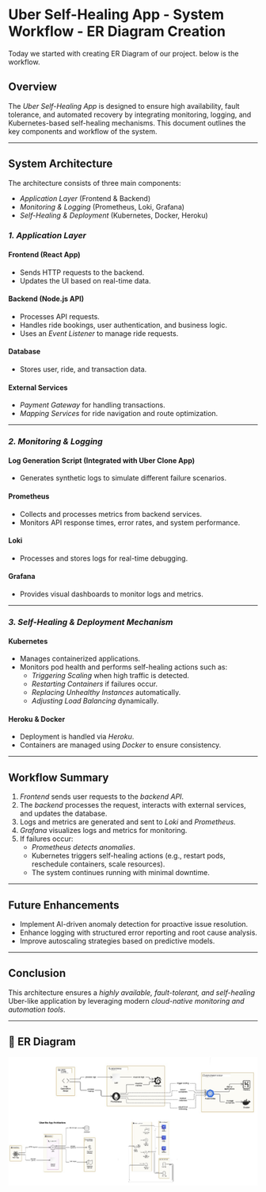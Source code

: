 # Uber Self-Healing App - System Workflow - ER Diagram Creation
Today we started with creating ER Diagram of our project. below is the workflow.
## Overview
The *Uber Self-Healing App* is designed to ensure high availability, fault tolerance, and automated recovery by integrating monitoring, logging, and Kubernetes-based self-healing mechanisms. This document outlines the key components and workflow of the system.

---

## System Architecture
The architecture consists of three main components:
- *Application Layer* (Frontend & Backend)
- *Monitoring & Logging* (Prometheus, Loki, Grafana)
- *Self-Healing & Deployment* (Kubernetes, Docker, Heroku)

### *1. Application Layer*
#### Frontend (React App)
- Sends HTTP requests to the backend.
- Updates the UI based on real-time data.

#### Backend (Node.js API)
- Processes API requests.
- Handles ride bookings, user authentication, and business logic.
- Uses an *Event Listener* to manage ride requests.

#### Database
- Stores user, ride, and transaction data.

#### External Services
- *Payment Gateway* for handling transactions.
- *Mapping Services* for ride navigation and route optimization.

---

### *2. Monitoring & Logging*
#### Log Generation Script (Integrated with Uber Clone App)
- Generates synthetic logs to simulate different failure scenarios.

#### Prometheus
- Collects and processes metrics from backend services.
- Monitors API response times, error rates, and system performance.

#### Loki
- Processes and stores logs for real-time debugging.

#### Grafana
- Provides visual dashboards to monitor logs and metrics.
  
---

### *3. Self-Healing & Deployment Mechanism*
#### Kubernetes
- Manages containerized applications.
- Monitors pod health and performs self-healing actions such as:
  - *Triggering Scaling* when high traffic is detected.
  - *Restarting Containers* if failures occur.
  - *Replacing Unhealthy Instances* automatically.
  - *Adjusting Load Balancing* dynamically.

#### Heroku & Docker
- Deployment is handled via *Heroku*.
- Containers are managed using *Docker* to ensure consistency.

---

## Workflow Summary
1. *Frontend* sends user requests to the *backend API*.
2. The *backend* processes the request, interacts with external services, and updates the database.
3. Logs and metrics are generated and sent to *Loki* and *Prometheus*.
4. *Grafana* visualizes logs and metrics for monitoring.
5. If failures occur:
   - *Prometheus detects anomalies*.
   - Kubernetes triggers self-healing actions (e.g., restart pods, reschedule containers, scale resources).
   - The system continues running with minimal downtime.

---

## Future Enhancements
- Implement AI-driven anomaly detection for proactive issue resolution.
- Enhance logging with structured error reporting and root cause analysis.
- Improve autoscaling strategies based on predictive models.

---

## Conclusion
This architecture ensures a *highly available, fault-tolerant, and self-healing* Uber-like application by leveraging modern *cloud-native monitoring and automation tools*.

---

## 📜 ER Diagram
![Diagram](https://github.com/Saiganesh-0918/Mthree-Training-Notes/blob/main/Images/ER%20Diagram.jpg)
